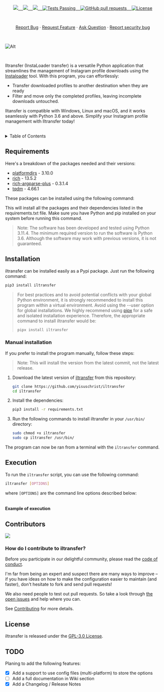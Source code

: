 <p align="center">
    <a href="https://github.com/yisuschrist/iltransfer/issues">
        <img src="https://img.shields.io/github/issues/yisuschrist/iltransfer?color=171b20&label=Issues%20%20&logo=gnubash&labelColor=e05f65&logoColor=ffffff">&nbsp;&nbsp;&nbsp;
    </a>
    <a href="https://github.com/yisuschrist/iltransfer/forks">
        <img src="https://img.shields.io/github/forks/yisuschrist/iltransfer?color=171b20&label=Forks%20%20&logo=git&labelColor=f1cf8a&logoColor=ffffff">&nbsp;&nbsp;&nbsp;
    </a>
    <a href="https://github.com/yisuschrist/iltransfer/">
        <img src="https://img.shields.io/github/stars/yisuschrist/iltransfer?color=171b20&label=Stargazers&logo=octicon-star&labelColor=70a5eb">&nbsp;&nbsp;&nbsp;
    </a>
    <a href="https://github.com/yisuschrist/iltransfer/actions">
        <img alt="Tests Passing" src="https://github.com/yisuschrist/iltransfer/actions/workflows/github-code-scanning/codeql/badge.svg">&nbsp;&nbsp;&nbsp;
    </a>
    <a href="https://github.com/yisuschrist/iltransfer/pulls">
        <img alt="GitHub pull requests" src="https://img.shields.io/github/issues-pr/yisuschrist/iltransfer?color=0088ff">&nbsp;&nbsp;&nbsp;
    </a>
    <a href="https://opensource.org/license/gpl-3-0/">
        <img alt="License" src="https://img.shields.io/github/license/yisuschrist/iltransfer?color=0088ff">
    </a>
</p>

<br>

<p align="center">
    <a href="https://github.com/yisuschrist/iltransfer/issues/new/choose">Report Bug</a>
    ·
    <a href="https://github.com/yisuschrist/iltransfer/issues/new/choose">Request Feature</a>
    ·
    <a href="https://github.com/yisuschrist/iltransfer/discussions">Ask Question</a>
    ·
    <a href="https://github.com/yisuschrist/iltransfer/security/policy#reporting-a-vulnerability">Report security bug</a>
</p>

<br>

![Alt](https://repobeats.axiom.co/api/embed/f6c38a416187bebbb4b7eb86c9a37fd23372f27b.svg "Repobeats analytics image")

<br>

Iltransfer (InstaLoader transfer) is a versatile Python application that streamlines the management of Instagram profile downloads using the [Instaloader](https://github.com/instaloader/instaloader) tool. With this program, you can effortlessly:

- Transfer downloaded profiles to another destination when they are ready
- Filter and move only the completed profiles, leaving incomplete downloads untouched.

Iltansfer is compatible with Windows, Linux and macOS, and it works seamlessly with Python 3.6 and above. Simplify your Instagram profile management with Iltransfer today!

<br>

<details>
<summary>Table of Contents</summary>

- [Requirements](#requirements)
- [Installation](#installation)
  - [Manual installation](#manual-installation)
- [Execution](#execution)
    - [Example of execution](#example-of-execution)
- [Contributors](#contributors)
  - [How do I contribute to iltransfer?](#how-do-i-contribute-to-iltransfer)
- [License](#license)
- [TODO](#todo)

</details>

## Requirements

Here's a breakdown of the packages needed and their versions:

-   [platformdirs](https://pypi.org/project/platformdirs) - 3.10.0
-   [rich](https://pypi.org/project/rich) - 13.5.2
-   [rich-argparse-plus](https://pypi.org/project/rich-argparse-plus) - 0.3.1.4
-   [tqdm](https://pypi.org/project/tqdm) - 4.66.1

These packages can be installed using the following command:

This will install all the packages and their dependencies listed in the requirements.txt file. Make sure you have Python and pip installed on your system before running this command.

> Note: The software has been developed and tested using Python 3.11.4. The minimum required version to run the software is Python 3.6. Although the software may work with previous versions, it is not guaranteed.

## Installation

iltransfer can be installed easily as a Pypi package. Just run the following command:

```bash
pip3 install iltransfer
```



> For best practices and to avoid potential conflicts with your global Python environment, it is strongly recommended to install this program within a virtual environment. Avoid using the --user option for global installations. We highly recommend using [pipx](https://pypi.org/project/pipx/) for a safe and isolated installation experience. Therefore, the appropriate command to install iltransfer would be:
>
> ```bash
> pipx install iltransfer
> ```
>


### Manual installation

If you prefer to install the program manually, follow these steps:

> Note: This will install the version from the latest commit, not the latest release.

1. Download the latest version of [iltransfer](https://github.com/yisuschrist/iltransfer) from this repository:

   ```bash
   git clone https://github.com/yisuschrist/iltransfer
   cd iltransfer
   ```

2. Install the dependencies:

   ```bash
   pip3 install -r requirements.txt
   ```

3. Run the following commands to install iltransfer in your `/usr/bin/` directory:

   ```bash
   sudo chmod +x iltransfer
   sudo cp iltransfer /usr/bin/
   ```

The program can now be ran from a terminal with the `iltransfer` command.

## Execution

To run the `iltransfer` script, you can use the following command:

```bash
iltransfer [OPTIONS]
```

where `[OPTIONS]` are the command line options described below:

```
```

#### Example of execution




## Contributors

<a href="https://github.com/yisuschrist/iltransfer/graphs/contributors"><img src="https://contrib.rocks/image?repo=yisuschrist/iltransfer" /></a>

### How do I contribute to iltransfer?

Before you participate in our delightful community, please read the [code of conduct](.github/CODE_OF_CONDUCT.md).

I'm far from being an expert and suspect there are many ways to improve – if you have ideas on how to make the configuration easier to maintain (and faster), don't hesitate to fork and send pull requests!

We also need people to test out pull requests. So take a look through [the open issues](https://github.com/yisuschrist/iltransfer/issues) and help where you can.

See [Contributing](.github/CONTRIBUTING.md) for more details.

## License

iltransfer is released under the [GPL-3.0 License](https://opensource.org/licenses/GPL-3.0).

## TODO

Planing to add the following features:

-   [x] Add a support to use config files (multi-platform) to store the options
-   [ ] Add a full documentation in Wiki section
-   [x] Add a Changelog / Release Notes
